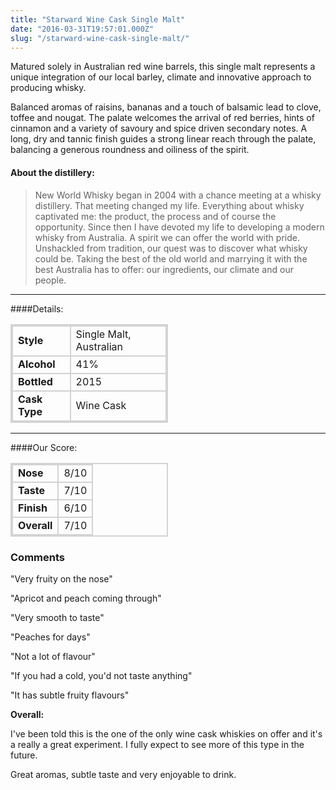 ```yaml
---
title: "Starward Wine Cask Single Malt"
date: "2016-03-31T19:57:01.000Z"
slug: "/starward-wine-cask-single-malt/"
---
```

Matured solely in Australian red wine barrels, this single malt represents a unique integration of our local barley, climate and innovative approach to producing whisky.

Balanced aromas of raisins, bananas and a touch of balsamic lead to clove, toffee and nougat. The palate welcomes the arrival of red berries, hints of cinnamon and a variety of savoury and spice driven secondary notes. A long, dry and tannic finish guides a strong linear reach through the palate, balancing a generous roundness and oiliness of the spirit.

#### About the distillery:

> New World Whisky began in 2004 with a chance meeting at a whisky distillery. That meeting changed my life. Everything about whisky captivated me: the product, the process and of course the opportunity. Since then I have devoted my life to developing a modern whisky from Australia. A spirit we can offer the world with pride.
Unshackled from tradition, our quest was to discover what whisky could be. Taking the best of the old world and marrying it with the best Australia has to offer: our ingredients, our climate and our people.

---

####Details:
<table>
<tr>
<td class="grey">Style</td><td>Single Malt, Australian</td>
</tr>
<tr>
<td class="grey">Alcohol</td><td>41%</td>
</tr>
<tr>
<tr>
<td class="grey">Bottled</td><td>2015</td>
</tr>
<tr>
<td class="grey">Cask Type</td><td>Wine Cask</td>
</tr>
</table>


---

####Our Score:


<style>
.grey {
    font-weight: bold;
}
td {
    border: 2px solid lightgrey;
}

table {
    width: 50%;
    border: 2px solid lightgrey;

}

</style>
<table class="score-table">
<tr>
<td class="grey">Nose</td><td>8/10</td>
</tr>
<tr>
<td class="grey">Taste</td><td>7/10</td>
</tr>
<tr>
<td class="grey">Finish</td><td>6/10</td>
</tr>
<tr>
<td class="grey">Overall</td><td>7/10</td>
</tr>
</table>


### Comments

"Very fruity on the nose"

"Apricot and peach coming through"

"Very smooth to taste"

"Peaches for days"

"Not a lot of flavour"

"If you had a cold, you'd not taste anything"

"It has subtle fruity flavours" 

**Overall:** 

I've been told this is the one of the only wine cask whiskies on offer and it's a really a great experiment. I fully expect to see more of this type in the future. 

Great aromas, subtle taste and very enjoyable to drink. 

    